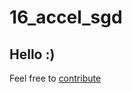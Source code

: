 # 16_accel_sgd

## Hello :)

Feel free to [contribute](https://github.com/NathanielDamours/fastai-flashcards/blob/main/CONTRIBUTING.md)
